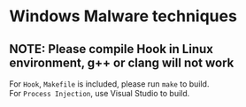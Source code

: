 # Windows Malware techniques

## NOTE: Please compile Hook in Linux environment, g++ or clang will not work
For `Hook`, `Makefile` is included, please run `make` to build. <br>
For `Process Injection`, use Visual Studio to build.
